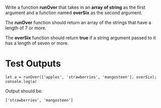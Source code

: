 Write a function **runOver** that takes in an **array of string** as the first argument and a function named **overSix** as the second argument.

The **runOver** function should return an array of the strings that have a length of 7 or more. 

The **overSix** function should return **true** if a string argument passed to it has a length of seven or more.

# Test Outputs
```
let a = runOver(['apples', 'strawberries', 'mangosteen'], overSix);
console.log(a)
```
Output should be:
```
['strawberries', 'mangosteen']
```
